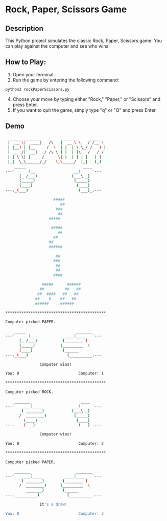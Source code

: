 # Rock, Paper, Scissors Game

## Description

This Python project simulates the classic Rock, Paper, Scissors game. You can play against the computer and see who wins!

## How to Play:

1. Open your terminal.
2. Run the game by entering the following command:
  
  ```bash
  python3 rockPaperScissors.py
  ```

4. Choose your move by typing either "Rock," "Paper," or "Scissors" and press Enter.
5. If you want to quit the game, simply type "q" or "Q" and press Enter.

## Demo
```bash
  _____  ______          _______     _____  
 |  __ \|  ____|   /\   |  __ \ \   / /__ \ 
 | |__) | |__     /  \  | |  | \ \_/ /   ) |
 |  _  /|  __|   / /\ \ | |  | |\   /   / / 
 | | \ \| |____ / ____ \| |__| | | |   |_|  
 |_|  \_\______/_/    \_\_____/  |_|   (_)
    _____                         ____
---'      )__                 __(     '---
      (_ /___)               (___\ _)    
      (_____)                 (_____) 
      (____)                   (____) 
---._(___)                      (___)_.--- 

                     #####
                        ##
                      ###
                       ##
                   #####

                    #####
                       ##
                     ##
                   ##
                   ######

                      ##
                     ###
                      ##
                      ##
                     ####

                #####      ######
               ##         ##   ##
              ##  ####   ##   ##
             ##    #    ##   ##
             ######     ######

********************************************

Computer picked PAPER.

    _____                      _______
---'      )__             ____(____   '---
      (_ /___)           (________ (
      (_____)           (_________  \
      (____)             (______
---._(___)                 (__________.---

               Computer wins!

You: 0                          Computer: 1

********************************************

Computer picked ROCK.

    _______                      ____
---'   ____)____              __(     '---
       ) _______)            (___\ _)    
      /  ________)            (_____) 
        (____)                 (____) 
---.____(___)                   (___)_.---

               Computer wins!

You: 0                          Computer: 2

********************************************

Computer picked PAPER.

    _______                    _______
---'   ____)____          ____(____   '---
       ) _______)        (________ (
      /  ________)      (_________  \
         _______)        (______
---.__________)            (__________.---

               It's a draw!

You: 0                          Computer: 3
```